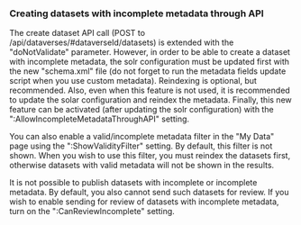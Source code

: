 ### Creating datasets with incomplete metadata through API

The create dataset API call (POST to /api/dataverses/#dataverseId/datasets) is extended with the "doNotValidate" parameter. However, in order to be able to create a dataset with incomplete metadata, the solr configuration must be updated first with the new "schema.xml" file (do not forget to run the metadata fields update script when you use custom metadata). Reindexing is optional, but recommended. Also, even when this feature is not used, it is recommended to update the solar configuration and reindex the metadata. Finally, this new feature can be activated (after updating the solr configuration) with the ":AllowIncompleteMetadataThroughAPI" setting.

You can also enable a valid/incomplete metadata filter in the "My Data" page using the ":ShowValidityFilter" setting. By default, this filter is not shown. When you wish to use this filter, you must reindex the datasets first, otherwise datasets with valid metadata will not be shown in the results.

It is not possible to publish datasets with incomplete or incomplete metadata. By default, you also cannot send such datasets for review. If you wish to enable sending for review of datasets with incomplete metadata, turn on the ":CanReviewIncomplete" setting.
